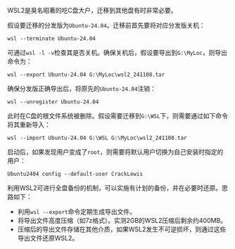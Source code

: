 
WSL2是臭名昭著的吃C盘大户，迁移到其他盘有时非常必要。

假设要迁移的分发版为`Ubuntu-24.04`。迁移前首先要将对应分发版关机：

```
wsl --terminate Ubuntu-24.04
```

可通过`wsl -l -v`检查其是否关机。确保关机后，假设要导出到`G:\MyLoc`，则导出命令为：

```
wsl --export Ubuntu-24.04 G:\MyLoc\wsl2_241108.tar
```

确保分发版正确导出后，将原先的`Ubuntu-24.04`注销：

```
wsl --unregister Ubuntu-24.04
```

此时在C盘的根文件系统被删除。假设需要迁移到`G:\WSL`下，则需要通过如下命令将其重新导入：

```
wsl --import Ubuntu-24.04 G:\WSL G:\MyLoc\wsl2_241108.tar
```

启动后，如果发现用户变成了`root`，则需要将默认用户切换为自己安装时指定的用户：

```
Ubuntu2404 config --default-user CrackLewis
```

利用WSL2可进行全盘备份的机制，可以实施有计划的备份，并在必要时还原。思路如下：
- 利用`wsl --export`命令定期生成导出文件。
- 将导出文件高度压缩（如7z格式）。实测2GB的WSL2压缩后剩余约400MB。
- 压缩后的导出文件存储在其他介质，如果WSL2发生不可逆损坏，则通过这些导出文件还原WSL2。